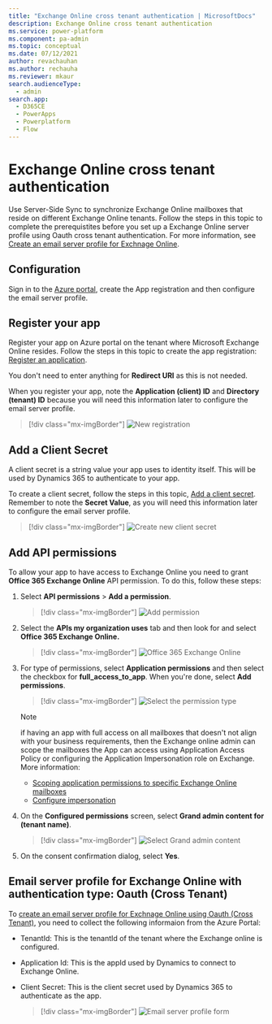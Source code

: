 ```yaml
---
title: "Exchange Online cross tenant authentication | MicrosoftDocs"
description: Exchange Online cross tenant authentication
ms.service: power-platform
ms.component: pa-admin
ms.topic: conceptual
ms.date: 07/12/2021
author: revachauhan
ms.author: rechauha
ms.reviewer: mkaur
search.audienceType: 
  - admin
search.app:
  - D365CE
  - PowerApps
  - Powerplatform
  - Flow
---
```


# Exchange Online cross tenant authentication

Use Server-Side Sync to synchronize Exchange Online mailboxes that reside on different Exchange Online tenants. Follow the steps in this topic to complete the prerequistites before you set up a Exchange Online server profile using Oauth cross tenant authentication. For more information, see [Create an email server profile for Exchnage Online](connect-exchange-online.md#create-an-email-server-profile-for-exchnage-online).

## Configuration

Sign in to the [Azure portal](https://portal.azure.com/), create the App registration and then configure the email server profile.

## Register your app

Register your app on Azure portal on the tenant where Microsoft Exchange Online resides. Follow the steps in this topic to create the app registration: [Register an application](https://docs.microsoft.com/azure/active-directory/develop/quickstart-register-app#register-an-application).

You don't need to enter anything for **Redirect URI** as this is not needed.

When you register your app, note the **Application (client) ID** and **Directory (tenant) ID** because you will need this information later to configure the email server profile.

> [!div class="mx-imgBorder"] 
> ![New registration](media/register-app.png "New app registration")

## Add a Client Secret

A client secret is a string value your app uses to identity itself. This will be used by Dynamics 365 to authenticate to your app.

To create a client secret, follow the steps in this topic, [Add a client secret](https://docs.microsoft.com/azure/active-directory/develop/quickstart-register-app#add-a-client-secret). Remember to note the **Secret Value**, as you will need this information later to configure the email server profile.

> [!div class="mx-imgBorder"] 
> ![Create new client secret](media/client-sercret.png "Create new client secret")

## Add API permissions 

To allow your app to have access to Exchange Online you need to grant **Office 365 Exchange Online** API permission. To do this, follow these steps:

1. Select **API permissions** &gt; **Add a permission**.
    
   > [!div class="mx-imgBorder"] 
   > ![Add permission](media/add-permission.png "Add permission")

2. Select the **APIs my organization uses** tab and then look for and select **Office 365 Exchange Online.**
   
   > [!div class="mx-imgBorder"] 
   > ![Office 365 Exchange Online](media/office365-exchange-online.png "Office 365 Exchange Online")

3. For type of permissions, select **Application permissions** and then select the checkbox for **full\_access\_to\_app**. When you're done, select **Add permissions**.

   > [!div class="mx-imgBorder"] 
   > ![Select the permission type](media/type-of-permission.png "Select permission type")

   > [!NOTE]
   > if having an app with full access on all mailboxes that doesn't not align with your business requirements, then the Exchange online admin can scope the mailboxes the App can access using Application Access Policy or configuring the Application Impersonation role on Exchange. More information:
   > - [Scoping application permissions to specific Exchange Online mailboxes](https://docs.microsoft.com/graph/auth-limit-mailbox-access)
   > - [Configure impersonation](https://docs.microsoft.com/exchange/client-developer/exchange-web-services/how-to-configure-impersonation)

4. On the **Configured permissions** screen, select **Grand admin content for (tenant name)**.

    > [!div class="mx-imgBorder"] 
    > ![Select Grand admin content](media/grant-admin-consent.png "Select Grand admin content")

5. On the consent confirmation dialog, select **Yes**.

## Email server profile for Exchange Online with authentication type: Oauth (Cross Tenant)

To [create an email server profile for Exchnage Online using Oauth (Cross Tenant)](connect-exchange-online.md#create-an-email-server-profile-for-exchnage-online), you need to collect the following informaion from the Azure Portal:

- TenantId: This is the tenantId of the tenant where the Exchange online is configured.
- Application Id: This is the appId used by Dynamics to connect to Exchange Online.
- Client Secret: This is the client secret used by Dynamics 365 to authenticate as the app.

  > [!div class="mx-imgBorder"]
  > ![Email server profile form](media/server-profile-form.png "Email server profile form") 
